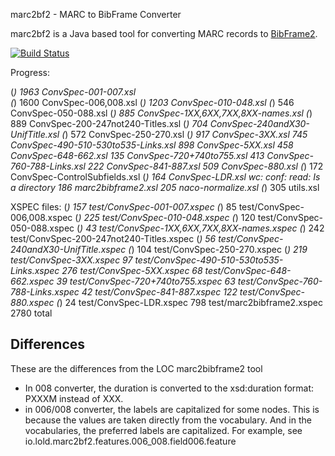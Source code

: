 marc2bf2 - MARC to BibFrame Converter
 
marc2bf2 is a Java based tool for converting MARC records to [BibFrame2](https://www.loc.gov/bibframe/docs/bibframe2-model.html). 

[![Build Status](https://travis-ci.com/jiaola/marc2bf2.svg?token=PecqmC3tkGmvJLxUwkq6&branch=master)](https://travis-ci.com/jiaola/marc2bf2)

Progress:

(*)    1963 ConvSpec-001-007.xsl  
(*)    1600 ConvSpec-006,008.xsl
(*)    1203 ConvSpec-010-048.xsl
(*)     546 ConvSpec-050-088.xsl
(*)     885 ConvSpec-1XX,6XX,7XX,8XX-names.xsl
(*)     889 ConvSpec-200-247not240-Titles.xsl
(*)     704 ConvSpec-240andX30-UnifTitle.xsl
(*)     572 ConvSpec-250-270.xsl
(*)     917 ConvSpec-3XX.xsl
     745 ConvSpec-490-510-530to535-Links.xsl
     898 ConvSpec-5XX.xsl
     458 ConvSpec-648-662.xsl
     135 ConvSpec-720+740to755.xsl
     413 ConvSpec-760-788-Links.xsl
     222 ConvSpec-841-887.xsl
     509 ConvSpec-880.xsl
(*)     172 ConvSpec-ControlSubfields.xsl
(*)     164 ConvSpec-LDR.xsl
wc: conf: read: Is a directory
     186 marc2bibframe2.xsl
     205 naco-normalize.xsl
(*)     305 utils.xsl


XSPEC files: 
(*)     157 test/ConvSpec-001-007.xspec
(*)      85 test/ConvSpec-006,008.xspec
(*)     225 test/ConvSpec-010-048.xspec
(*)     120 test/ConvSpec-050-088.xspec
(*)      43 test/ConvSpec-1XX,6XX,7XX,8XX-names.xspec
(*)     242 test/ConvSpec-200-247not240-Titles.xspec
(*)      56 test/ConvSpec-240andX30-UnifTitle.xspec
(*)     104 test/ConvSpec-250-270.xspec
(*)     219 test/ConvSpec-3XX.xspec
      97 test/ConvSpec-490-510-530to535-Links.xspec
     276 test/ConvSpec-5XX.xspec
      68 test/ConvSpec-648-662.xspec
      39 test/ConvSpec-720+740to755.xspec
      63 test/ConvSpec-760-788-Links.xspec
      42 test/ConvSpec-841-887.xspec
     122 test/ConvSpec-880.xspec
(*)      24 test/ConvSpec-LDR.xspec
     798 test/marc2bibframe2.xspec
    2780 total
## Differences

These are the differences from the LOC marc2bibframe2 tool 

* In 008 converter, the duration is converted to the xsd:duration format: PXXXM instead of XXX.
* in 006/008 converter, the labels are capitalized for some nodes. This is because the values are taken directly from 
the vocabulary. And in the vocabularies, the preferred labels are capitalized. For example, see io.lold.marc2bf2.features.006_008.field006.feature

